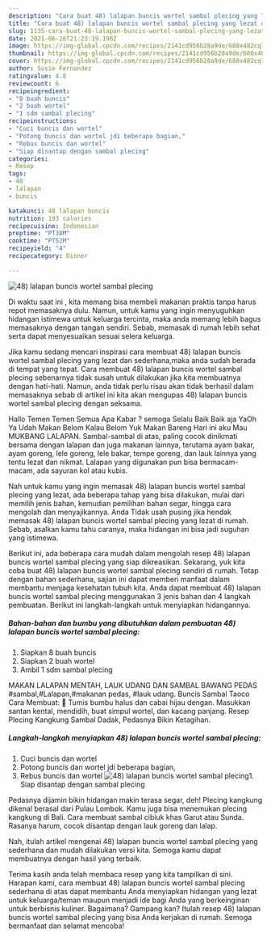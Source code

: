 ```yaml
---
description: "Cara buat 48) lalapan buncis wortel sambal plecing yang lezat dan Mudah Dibuat"
title: "Cara buat 48) lalapan buncis wortel sambal plecing yang lezat dan Mudah Dibuat"
slug: 1135-cara-buat-48-lalapan-buncis-wortel-sambal-plecing-yang-lezat-dan-mudah-dibuat
date: 2021-06-26T21:23:19.190Z
image: https://img-global.cpcdn.com/recipes/2141cd956b28a9de/680x482cq70/48-lalapan-buncis-wortel-sambal-plecing-foto-resep-utama.jpg
thumbnail: https://img-global.cpcdn.com/recipes/2141cd956b28a9de/680x482cq70/48-lalapan-buncis-wortel-sambal-plecing-foto-resep-utama.jpg
cover: https://img-global.cpcdn.com/recipes/2141cd956b28a9de/680x482cq70/48-lalapan-buncis-wortel-sambal-plecing-foto-resep-utama.jpg
author: Susie Fernandez
ratingvalue: 4.8
reviewcount: 6
recipeingredient:
- "8 buah buncis"
- "2 buah wortel"
- "1 sdm sambal plecing"
recipeinstructions:
- "Cuci buncis dan wortel"
- "Potong buncis dan wortel jdi beberapa bagian,"
- "Rebus buncis dan wortel"
- "Siap disantap dengan sambal plecing"
categories:
- Resep
tags:
- 48
- lalapan
- buncis

katakunci: 48 lalapan buncis 
nutrition: 193 calories
recipecuisine: Indonesian
preptime: "PT38M"
cooktime: "PT52M"
recipeyield: "4"
recipecategory: Dinner

---
```



![48) lalapan buncis wortel sambal plecing](https://img-global.cpcdn.com/recipes/2141cd956b28a9de/680x482cq70/48-lalapan-buncis-wortel-sambal-plecing-foto-resep-utama.jpg)

Di waktu  saat ini , kita memang bisa membeli makanan praktis tanpa harus repot memasaknya dulu. Namun, untuk kamu yang ingin menyuguhkan hidangan istimewa untuk keluarga tercinta, maka anda memang lebih bagus memasaknya dengan tangan sendiri. Sebab, memasak di rumah lebih sehat serta dapat menyesuaikan sesuai selera keluarga.

Jika kamu sedang mencari inspirasi cara membuat 48) lalapan buncis wortel sambal plecing yang lezat dan sederhana,maka anda sudah berada di tempat yang tepat. Cara membuat 48) lalapan buncis wortel sambal plecing  sebenarnya tidak susah untuk dilakukan jika kita membuatnya dengan hati-hati. Namun, anda tidak perlu risau akan tidak berhasil dalam memasaknya 
sebab di artikel ini kita akan mengupas 48) lalapan buncis wortel sambal plecing dengan seksama.  

Hallo Temen Temen Semua Apa Kabar ? semoga Selalu Baik Baik aja YaOh Ya Udah Makan Belom Kalau Belom Yuk Makan Bareng Hari ini aku Mau MUKBANG LALAPAN. Sambal-sambal di atas, paling cocok dinikmati bersama dengan lalapan dan juga makanan lainnya, terutama ayam bakar, ayam goreng, lele goreng, lele bakar, tempe goreng, dan lauk lainnya yang tentu lezat dan nikmat. Lalapan yang digunakan pun bisa bermacam-macam, ada sayuran kol atau kubis.

Nah untuk kamu yang ingin memasak 48) lalapan buncis wortel sambal plecing yang lezat, ada beberapa tahap yang bisa dilakukan, mulai dari memilih jenis bahan, kemudian pemilihan bahan segar, hingga cara mengolah dan menyajikannya. Anda Tidak usah pusing jika hendak memasak 48) lalapan buncis wortel sambal plecing yang lezat di rumah. Sebab, asalkan kamu  tahu caranya, maka hidangan ini bisa jadi suguhan yang istimewa.

Berikut ini, ada beberapa cara mudah dalam mengolah resep 48) lalapan buncis wortel sambal plecing yang siap dikreasikan. Sekarang, yuk kita coba buat 48) lalapan buncis wortel sambal plecing sendiri di rumah. Tetap dengan bahan sederhana, sajian ini dapat memberi manfaat dalam membantu menjaga kesehatan tubuh kita. Anda dapat membuat 48) lalapan buncis wortel sambal plecing menggunakan 3 jenis bahan dan 4 langkah pembuatan. Berikut ini langkah-langkah untuk menyiapkan hidangannya.

<!--inarticleads1-->

##### Bahan-bahan dan bumbu yang dibutuhkan dalam pembuatan 48) lalapan buncis wortel sambal plecing:

1. Siapkan 8 buah buncis
1. Siapkan 2 buah wortel
1. Ambil 1 sdm sambal plecing


MAKAN LALAPAN MENTAH, LAUK UDANG DAN SAMBAL BAWANG PEDAS #sambal,#Lalapan,#makanan pedas, #lauk udang. Buncis Sambal Taoco Cara Membuat:  Tumis bumbu halus dan cabai hijau dengan. Masukkan santan kental, mendidih, buat simpul wortel, dan kacang panjang. Resep Plecing Kangkung Sambal Dadak, Pedasnya Bikin Ketagihan. 

<!--inarticleads2-->

##### Langkah-langkah menyiapkan 48) lalapan buncis wortel sambal plecing:

1. Cuci buncis dan wortel
1. Potong buncis dan wortel jdi beberapa bagian,
1. Rebus buncis dan wortel
<img src="https://img-global.cpcdn.com/steps/a33ac837bbc1e952/160x128cq70/48-lalapan-buncis-wortel-sambal-plecing-langkah-memasak-3-foto.jpg" alt="48) lalapan buncis wortel sambal plecing">1. Siap disantap dengan sambal plecing


Pedasnya dijamin bikin hidangan makin terasa segar, deh! Plecing kangkung dikenal berasal dari Pulau Lombok. Kamu juga bisa menemukan plecing kangkung di Bali. Cara membuat sambal cibiuk khas Garut atau Sunda. Rasanya harum, cocok disantap dengan lauk goreng dan lalap. 

Nah, itulah artikel mengenai  48) lalapan buncis wortel sambal plecing  yang sederhana dan mudah dilakukan versi kita. Semoga kamu dapat membuatnya dengan hasil yang terbaik. 

Terima kasih anda telah membaca resep yang kita tampilkan di sini. Harapan kami, cara membuat  48) lalapan buncis wortel sambal plecing sederhana di atas dapat membantu Anda menyiapkan hidangan yang lezat untuk keluarga/teman maupun menjadi ide bagi Anda yang berkeinginan untuk berbisnis kuliner. Bagaimana? Gampang kan? Itulah resep 48) lalapan buncis wortel sambal plecing yang bisa Anda kerjakan di rumah. Semoga bermanfaat dan selamat mencoba!

